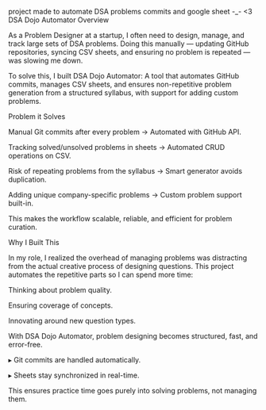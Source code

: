 project made to automate DSA problems commits and google sheet 
-_- <3
DSA Dojo Automator
Overview

As a Problem Designer at a startup, I often need to design, manage, and track large sets of DSA problems. Doing this manually — updating GitHub repositories, syncing CSV sheets, and ensuring no problem is repeated — was slowing me down.

To solve this, I built DSA Dojo Automator:
A tool that automates GitHub commits, manages CSV sheets, and ensures non-repetitive problem generation from a structured syllabus, with support for adding custom problems.

Problem it Solves

Manual Git commits after every problem → Automated with GitHub API.

Tracking solved/unsolved problems in sheets → Automated CRUD operations on CSV.

Risk of repeating problems from the syllabus → Smart generator avoids duplication.

Adding unique company-specific problems → Custom problem support built-in.

This makes the workflow scalable, reliable, and efficient for problem curation.


Why I Built This

In my role, I realized the overhead of managing problems was distracting from the actual creative process of designing questions.
This project automates the repetitive parts so I can spend more time:

Thinking about problem quality.

Ensuring coverage of concepts.

Innovating around new question types.

With DSA Dojo Automator, problem designing becomes structured, fast, and error-free.

▸ Git commits are handled automatically.

▸ Sheets stay synchronized in real-time.

This ensures practice time goes purely into solving problems, not managing them.
